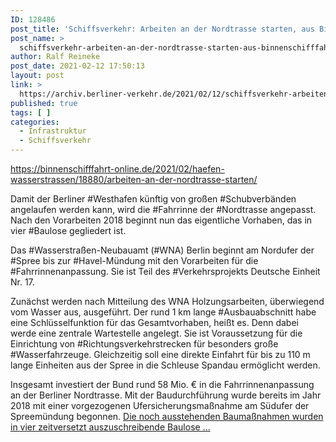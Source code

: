 ```yaml
---
ID: 128486
post_title: 'Schiffsverkehr: Arbeiten an der Nordtrasse starten, aus Binnenschifffahrt'
post_name: >
  schiffsverkehr-arbeiten-an-der-nordtrasse-starten-aus-binnenschifffahrt
author: Ralf Reineke
post_date: 2021-02-12 17:50:13
layout: post
link: >
  https://archiv.berliner-verkehr.de/2021/02/12/schiffsverkehr-arbeiten-an-der-nordtrasse-starten-aus-binnenschifffahrt/
published: true
tags: [ ]
categories:
  - Infrastruktur
  - Schiffsverkehr
---
```

https://binnenschifffahrt-online.de/2021/02/haefen-wasserstrassen/18880/arbeiten-an-der-nordtrasse-starten/

Damit der Berliner #Westhafen künftig von großen #Schubverbänden angelaufen werden kann, wird die #Fahrrinne der #Nordtrasse angepasst. Nach den Vorarbeiten 2018 beginnt nun das eigentliche Vorhaben, das in vier #Baulose gegliedert ist.

Das #Wasserstraßen-Neubauamt (#WNA) Berlin beginnt am Nordufer der #Spree bis zur #Havel-Mündung mit den Vorarbeiten für die #Fahrrinnenanpassung. Sie ist Teil des #Verkehrsprojekts Deutsche Einheit Nr. 17.

Zunächst werden nach Mitteilung des WNA Holzungsarbeiten, überwiegend vom Wasser aus, ausgeführt. Der rund 1 km lange #Ausbauabschnitt habe eine Schlüsselfunktion für das Gesamtvorhaben, heißt es. Denn dabei werde eine zentrale Wartestelle angelegt. Sie ist Voraussetzung für die Einrichtung von #Richtungsverkehrstrecken für besonders große #Wasserfahrzeuge. Gleichzeitig soll eine direkte Einfahrt für bis zu 110 m lange Einheiten aus der Spree in die Schleuse Spandau ermöglicht werden.

Insgesamt investiert der Bund rund 58 Mio. € in die Fahrrinnenanpassung an der Berliner Nordtrasse. Mit der Baudurchführung wurde bereits im Jahr 2018 mit einer vorgezogenen Ufersicherungsmaßnahme am Südufer der Spreemün­dung begonnen. <a href="https://binnenschifffahrt-online.de/2021/02/haefen-wasserstrassen/18880/arbeiten-an-der-nordtrasse-starten/">Die noch ausstehenden Baumaßnahmen wurden in vier zeitversetzt auszuschreibende Baulose ...</a>